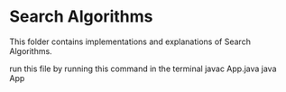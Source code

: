# Search Algorithms

This folder contains implementations and explanations of Search Algorithms.


run this file by running this command in the terminal
javac App.java
java App   

